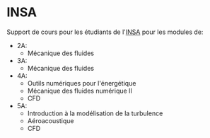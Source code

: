 INSA
=======

Support de cours pour les étudiants de l'[INSA](http://www.univ-valenciennes.fr/ensiame/page-daccueil-ensiame) pour les modules de:
* 2A:
  * Mécanique des fluides
* 3A:
  * Mécanique des fluides
* 4A:
  * Outils numériques pour l'énergétique
  * Mécanique des fluides numérique II
  * CFD  
* 5A:
  * Introduction à la modélisation de la turbulence
  * Aéroacoustique
  * CFD
